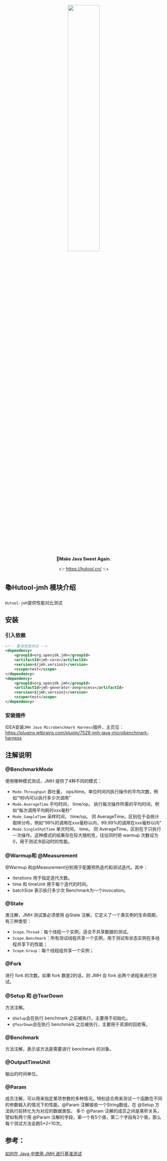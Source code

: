 <p align="center">
	<a href="https://hutool.cn/"><img src="https://plus.hutool.cn/images/hutool.svg" width="45%"></a>
</p>
<p align="center">
	<strong>🍬Make Java Sweet Again.</strong>
</p>
<p align="center">
	👉 <a href="https://hutool.cn">https://hutool.cn/</a> 👈
</p>

## 📚Hutool-jmh 模块介绍

`Hutool-jmh`提供性能对比测试

## 安装

### 引入依赖

```xml
<!-- 基准性能测试 -->
<dependency>
	<groupId>org.openjdk.jmh</groupId>
	<artifactId>jmh-core</artifactId>
	<version>${jmh.version}</version>
	<scope>test</scope>
</dependency>
<dependency>
	<groupId>org.openjdk.jmh</groupId>
	<artifactId>jmh-generator-annprocess</artifactId>
	<version>${jmh.version}</version>
	<scope>test</scope>
</dependency>
```

### 安装插件

IDEA安装`JMH Java Microbenchmark Harness`插件，主页见：https://plugins.jetbrains.com/plugin/7529-jmh-java-microbenchmark-harness

## 注解说明

### @BenchmarkMode
使用哪种模式测试，JMH 提供了4种不同的模式：
- `Mode.Throughput`  吞吐量，   ops/time。单位时间内执行操作的平均次数，例如“1秒内可以执行多少次调用”
- `Mode.AverageTime` 平均时间， time/op。 执行每次操作所需的平均时间，例如“每次调用平均耗时xxx毫秒”
- `Mode.SampleTime`  采样时间， time/op。 同 AverageTime。区别在于会统计取样分布，例如“99%的调用在xxx毫秒以内，99.99%的调用在xxx毫秒以内”
- `Mode.SingleShotTime` 单次时间， time。 同 AverageTime。区别在于只执行一次操作。这种模式的结果存在较大随机性，往往同时把 warmup 次数设为0，用于测试冷启动时的性能。

### @Warmup和 @Measurement
@Warmup 和@Measurement分别用于配置预热迭代和测试迭代。其中：
- iterations 用于指定迭代次数。
- time 和 timeUnit 用于每个迭代的时间。
- batchSize 表示执行多少次 Benchmark为一个invocation。

### @State
类注解，JMH 测试类必须使用 @State 注解，它定义了一个类实例的生命周期，有三种类型：
- `Scope.Thread`：每个线程一个实例，适合不共享数据的测试。
- `Scope.Benchmark`：所有测试线程共享一个实例，用于测试有状态实例在多线程共享下的性能；
- `Scope.Group`：每个线程组共享一个实例；

### @Fork
进行 fork 的次数。如果 fork 数是2的话，则 JMH 会 fork 出两个进程来进行测试。

### @Setup 和 @TearDown
方法注解。
- `@Setup`会在执行 benchmark 之前被执行，主要用于初始化。
- `@TearDown`会在执行 benchmark 之后被执行，主要用于资源的回收等。

### @Benchmark
方法注解，表示该方法是需要进行 benchmark 的对象。

### @OutputTimeUnit
输出的时间单位。

### @Param
成员注解，可以用来指定某项参数的多种情况。特别适合用来测试一个函数在不同的参数输入的情况下的性能。@Param 注解接收一个String数组，在 @Setup 方法执行前转化为为对应的数据类型。
多个 @Param 注解的成员之间是乘积关系，譬如有两个用 @Param 注解的字段，第一个有5个值，第二个字段有2个值，那么每个测试方法会跑5*2=10次。

## 参考：

[如何在 Java 中使用 JMH 进行基准测试](https://segmentfault.com/a/1190000039902797)